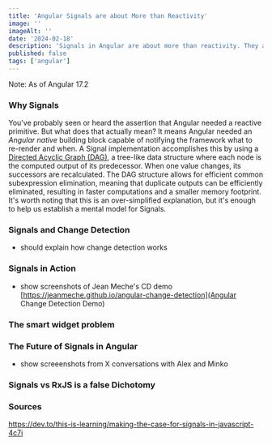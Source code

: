```yaml
---
title: 'Angular Signals are about More than Reactivity'
image: ''
imageAlt: ''
date: '2024-02-18'
description: 'Signals in Angular are about more than reactivity. They are a total game changer for change detection and are already enabling things that were not possible before. Find out what and how here.'
published: false
tags: ['angular']
---
```


Note: As of Angular 17.2

### Why Signals

You've probably seen or heard the assertion that Angular needed a reactive primitive. But what does that actually mean? It means Angular needed an _Angular native_ building block capable of notifying the framework what to re-render and when. A Signal implementation accomplishes this by using a [Directed Acyclic Graph (DAG)](https://www.geeksforgeeks.org/directed-acyclic-graph-in-compiler-design-with-examples/), a tree-like data structure where each node is the computed output of its predecessor. When one value changes, its successors are recalculated. The DAG structure allows for efficient common subexpression elimination, meaning that duplicate outputs can be efficiently eliminated, resulting in faster computations and a smaller memory footprint. It's worth noting that this is an over-simplified explanation, but it's enough to help us establish a mental model for Signals.

### Signals and Change Detection

- should explain how change detection works

### Signals in Action

- show screenshots of Jean Meche's CD demo
  [https://jeanmeche.github.io/angular-change-detection](Angular Change Detection Demo)

### The smart widget problem

### The Future of Signals in Angular

- show screeenshots from X conversations with Alex and Minko

### Signals vs RxJS is a false Dichotomy

### Sources

https://dev.to/this-is-learning/making-the-case-for-signals-in-javascript-4c7i

